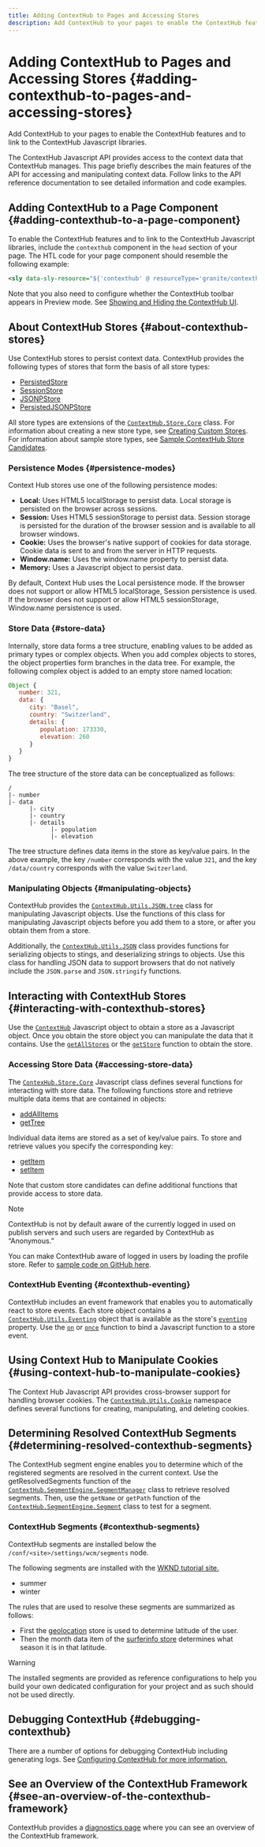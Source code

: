 ```yaml
---
title: Adding ContextHub to Pages and Accessing Stores
description: Add ContextHub to your pages to enable the ContextHub features and to link to the ContextHub Javascript libraries
---
```


# Adding ContextHub to Pages and Accessing Stores {#adding-contexthub-to-pages-and-accessing-stores}

Add ContextHub to your pages to enable the ContextHub features and to link to the ContextHub Javascript libraries.

The ContextHub Javascript API provides access to the context data that ContextHub manages. This page briefly describes the main features of the API for accessing and manipulating context data. Follow links to the API reference documentation to see detailed information and code examples.

## Adding ContextHub to a Page Component {#adding-contexthub-to-a-page-component}

To enable the ContextHub features and to link to the ContextHub Javascript libraries, include the `contexthub` component in the `head` section of your page. The HTL code for your page component should resemble the following example:

```xml
<sly data-sly-resource="${'contexthub' @ resourceType='granite/contexthub/components/contexthub'}"/>
```

Note that you also need to configure whether the ContextHub toolbar appears in Preview mode. See [Showing and Hiding the ContextHub UI](configuring-contexthub.md#showing-and-hiding-the-contexthub-ui).

## About ContextHub Stores {#about-contexthub-stores}

Use ContextHub stores to persist context data. ContextHub provides the following types of stores that form the basis of all store types:

* [PersistedStore](contexthub-api.md#contexthub-store-persistedstore)
* [SessionStore](contexthub-api.md#contexthub-store-sessionstore)
* [JSONPStore](contexthub-api.md#contexthub-store-persistedjsonpstore)
* [PersistedJSONPStore](contexthub-api.md#contexthub-store-persistedstore)

All store types are extensions of the [`ContextHub.Store.Core`](contexthub-api.md#contexthub-store-core) class. For information about creating a new store type, see [Creating Custom Stores](ch-extend.md#creating-custom-store-candidates). For information about sample store types, see [Sample ContextHub Store Candidates](ch-samplestores.md).

### Persistence Modes {#persistence-modes}

Context Hub stores use one of the following persistence modes:

* **Local:** Uses HTML5 localStorage to persist data. Local storage is persisted on the browser across sessions.
* **Session:** Uses HTML5 sessionStorage to persist data. Session storage is persisted for the duration of the browser session and is available to all browser windows.
* **Cookie:** Uses the browser's native support of cookies for data storage. Cookie data is sent to and from the server in HTTP requests.
* **Window.name:** Uses the window.name property to persist data.
* **Memory:** Uses a Javascript object to persist data.

By default, Context Hub uses the Local persistence mode. If the browser does not support or allow HTML5 localStorage, Session persistence is used. If the browser does not support or allow HTML5 sessionStorage, Window.name persistence is used.

### Store Data {#store-data}

Internally, store data forms a tree structure, enabling values to be added as primary types or complex objects. When you add complex objects to stores, the object properties form branches in the data tree. For example, the following complex object is added to an empty store named location:

```javascript
Object {
   number: 321,
   data: {
      city: "Basel",
      country: "Switzerland",
      details: {
         population: 173330,
         elevation: 260
      }
   }
}
```

The tree structure of the store data can be conceptualized as follows:

```text
/
|- number
|- data
      |- city
      |- country
      |- details
            |- population
            |- elevation
```

The tree structure defines data items in the store as key/value pairs. In the above example, the key `/number` corresponds with the value `321`, and the key `/data/country` corresponds with the value `Switzerland`.

### Manipulating Objects {#manipulating-objects}

ContextHub provides the [`ContextHub.Utils.JSON.tree`](contexthub-api.md#contexthub-utils-json-tree) class for manipulating Javascript objects. Use the functions of this class for manipulating Javascript objects before you add them to a store, or after you obtain them from a store.

Additionally, the [`ContextHub.Utils.JSON`](contexthub-api.md#contexthub-utils-json) class provides functions for serializing objects to stings, and deserializing strings to objects. Use this class for handling JSON data to support browsers that do not natively include the `JSON.parse` and `JSON.stringify` functions.

## Interacting with ContextHub Stores {#interacting-with-contexthub-stores}

Use the [`ContextHub`](contexthub-api.md#ui-event-constants) Javascript object to obtain a store as a Javascript object. Once you obtain the store object you can manipulate the data that it contains. Use the [`getAllStores`](contexthub-api.md#getallstores) or the [`getStore`](contexthub-api.md#getstore-name) function to obtain the store.

### Accessing Store Data {#accessing-store-data}

The [`ContexHub.Store.Core`](contexthub-api.md#contexthub-store-core) Javascript class defines several functions for interacting with store data. The following functions store and retrieve multiple data items that are contained in objects:

* [addAllItems](contexthub-api.md#addallitems-tree-options)
* [getTree](contexthub-api.md#gettree-includeinternals)

Individual data items are stored as a set of key/value pairs. To store and retrieve values you specify the corresponding key:

* [getItem](contexthub-api.md#getitem-key)
* [setItem](contexthub-api.md#setitem-key-value-options)

Note that custom store candidates can define additional functions that provide access to store data.

>[!NOTE]
>
>ContextHub is not by default aware of the currently logged in used on publish servers and such users are regarded by ContextHub as “Anonymous.”
>
>You can make ContextHub aware of logged in users by loading the profile store. Refer to [sample code on GitHub here](https://github.com/Adobe-Marketing-Cloud/aem-sample-we-retail/blob/master/ui.apps/src/main/content/jcr_root/apps/weretail/components/structure/header/clientlib/js/utilities.js).

### ContextHub Eventing {#contexthub-eventing}

ContextHub includes an event framework that enables you to automatically react to store events. Each store object contains a [`ContextHub.Utils.Eventing`](contexthub-api.md#contexthub-utils-eventing) object that is available as the store's [`eventing`](contexthub-api.md#eventing) property. Use the [`on`](contexthub-api.md#on-name-handler-selector-triggerforpastevents) or [`once`](contexthub-api.md#once-name-handler-selector-triggerforpastevents) function to bind a Javascript function to a store event.

## Using Context Hub to Manipulate Cookies {#using-context-hub-to-manipulate-cookies}

The Context Hub Javascript API provides cross-browser support for handling browser cookies. The [`ContextHub.Utils.Cookie`](contexthub-api.md#contexthub-utils-cookie) namespace defines several functions for creating, manipulating, and deleting cookies.

## Determining Resolved ContextHub Segments {#determining-resolved-contexthub-segments}

The ContextHub segment engine enables you to determine which of the registered segments are resolved in the current context. Use the getResolvedSegments function of the [`ContextHub.SegmentEngine.SegmentManager`](contexthub-api.md#contexthub-segmentengine-segmentmanager) class to retrieve resolved segments. Then, use the `getName` or `getPath` function of the [`ContextHub.SegmentEngine.Segment`](contexthub-api.md#contexthub-segmentengine-segment) class to test for a segment.

### ContextHub Segments {#contexthub-segments}

ContextHub segments are installed below the `/conf/<site>/settings/wcm/segments` node.

The following segments are installed with the [WKND tutorial site.](getting-started.md)

* summer  
* winter  

The rules that are used to resolve these segments are summarized as follows:

* First the [geolocation](ch-samplestores.md#contexthub-geolocation-sample-store-candidate) store is used to determine latitude of the user.
* Then the month data item of the [surferinfo store](ch-samplestores.md#contexthub-surferinfo-sample-store-candidate) determines what season it is in that latitude.

>[!WARNING]
>
>The installed segments are provided as reference configurations to help you build your own dedicated configuration for your project and as such should not be used directly.

## Debugging ContextHub {#debugging-contexthub}

There are a number of options for debugging ContextHub including generating logs. See [Configuring ContextHub for more information.](ch-configuring.md#logging-debug-messages-for-contexthub)

## See an Overview of the ContextHub Framework {#see-an-overview-of-the-contexthub-framework}

ContextHub provides a [diagnostics page](ch-diagnostics.md) where you can see an overview of the ContextHub framework.
